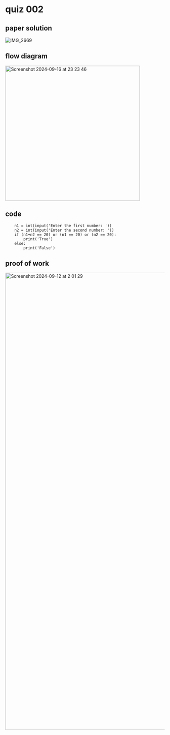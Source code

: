 # quiz 002



## paper solution
![IMG_2669](https://github.com/user-attachments/assets/d130872e-a398-4d13-a93d-48cf53a7e7f7)

## flow diagram
<img width="425" alt="Screenshot 2024-09-16 at 23 23 46" src="https://github.com/user-attachments/assets/6528387c-b0af-465a-89fa-67e11b4e9725">


## code
        n1 = int(input('Enter the first number: '))
        n2 = int(input('Enter the second number: '))
        if (n1+n2 == 20) or (n1 == 20) or (n2 == 20):
            print('True')
        else:
            print('False')

## proof of work
<img width="1440" alt="Screenshot 2024-09-12 at 2 01 29" src="https://github.com/user-attachments/assets/01294550-83e1-4a3c-a28a-c4c190f13099">
